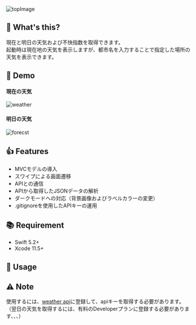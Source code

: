 ![topImage](../media/DiscomfortIndexApp/media/topImage.png)

## 📱 What's this?
現在と明日の天気および不快指数を取得できます。  
起動時は現在地の天気を表示しますが、都市名を入力することで指定した場所の天気を表示できます。
  
## 🎥 Demo
#### 現在の天気  
![weather](../media/DiscomfortIndexApp/media/weather.gif)  
  
#### 明日の天気
![forecst](../media/DiscomfortIndexApp/media/forecast.gif)

## 👍 Features
- MVCモデルの導入
- スワイプによる画面遷移
- APIとの通信
- APIから取得したJSONデータの解析
- ダークモードへの対応（背景画像およびラベルカラーの変更）
- .gitignoreを使用したAPIキーの運用

## 📚 Requirement
- Swift 5.2+
- Xcode 11.5+
## 📃 Usage

## ⚠️ Note
使用するには、[weather api](https://www.weatherapi.com/)に登録して、apiキーを取得する必要があります。  
（翌日の天気を取得するには、有料のDeveloperプランに登録する必要があります、、、）
